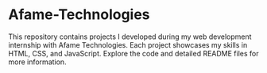 # Afame-Technologies
This repository contains projects I developed during my web development internship with Afame Technologies. Each project showcases my skills in HTML, CSS, and JavaScript. Explore the code and detailed README files for more information.
